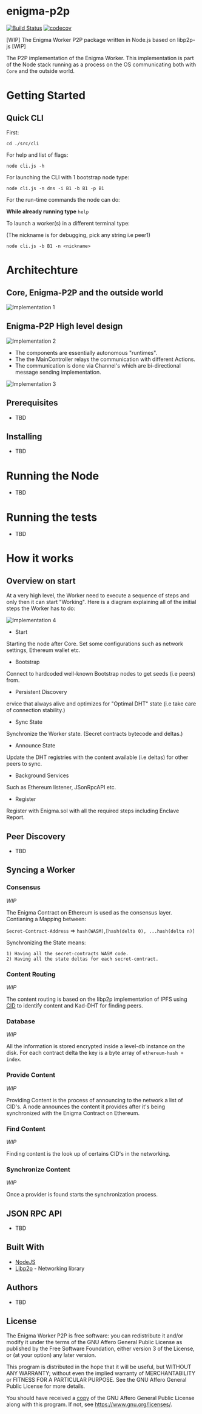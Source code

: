 # enigma-p2p

[![Build Status](https://travis-ci.com/enigmampc/enigma-p2p.svg?token=cNBBjbVVEGszuAJUokFT&branch=master)](https://travis-ci.com/enigmampc/enigma-p2p) [![codecov](https://codecov.io/gh/enigmampc/enigma-p2p/branch/master/graph/badge.svg?token=SSyRKy7Ckg)](https://codecov.io/gh/enigmampc/enigma-p2p)

[WIP] The Enigma Worker P2P package written in Node.js based on libp2p-js [WIP]

The P2P implementation of the Enigma Worker. This implementation is part of the Node stack running as a process on the OS communicating both with `Core` and the outside world.

# Getting Started

## Quick CLI

First:

`cd ./src/cli`

For help and list of flags:

`node cli.js -h`

For launching the CLI with 1 bootstrap node type:

`node cli.js -n dns -i B1 -b B1 -p B1`

For the run-time commands the node can do:

**While already running type**  `help`

To launch a worker(s) in a different terminal type:

(The nickname is for debugging, pick any string i.e peer1)

`node cli.js -b B1 -n <nickname>`

# Architechture

## Core, Enigma-P2P and the outside world

<img src="docs/overview1.jpg"
     alt="Implementation 1" />

## Enigma-P2P High level design

<img src="docs/overview2.jpg"
     alt="Implementation 2" />

* The components are essentially autonomous "runtimes".
* The the MainController relays the communication with different Actions.
* The communication is done via Channel's which are bi-directional message sending implementation.

<img src="docs/overview3.jpg"
     alt="Implementation 3" />

## Prerequisites
* TBD
## Installing
* TBD
# Running the Node
* TBD
# Running the tests
* TBD
# How it works

## Overview on start 
At a very high level, the Worker need to execute a sequence of steps 
and only then it can start "Working". Here is a diagram explaining all of the initial steps the Worker has to do: 

<img src="docs/start_flow.jpg"
     alt="Implementation 4" />

* Start
   
Starting the node after Core. Set some configurations such as network settings, Ethereum wallet etc.

* Bootstrap

Connect to hardcoded well-known Bootstrap nodes to get seeds (i.e peers) from.

* Persistent Discovery

ervice that always alive and optimizes for "Optimal DHT" state
(i.e take care of connection stability.)

* Sync State

Synchronize the Worker state. (Secret contracts bytecode and deltas.)

* Announce State 

Update the DHT registries with the content available (i.e deltas) for other peers to sync.

* Background Services 

Such as Ethereum listener, JSonRpcAPI etc.

* Register 

Register with Enigma.sol with all the required steps including Enclave Report.

## Peer Discovery
* TBD
## Syncing a Worker

### Consensus

*WIP*

The Enigma Contract on Ethereum is used as the consensus layer. Contianing a Mapping between:

`Secret-Contract-Address` => `hash(WASM)`,`[hash(delta 0), ...hash(delta n)]`

Synchronizing the State means:

    1) Having all the secret-contracts WASM code.
    2) Having all the state deltas for each secret-contract.
### Content Routing

*WIP*

The content routing is based on the libp2p implementation of IPFS using [CID](https://github.com/ipld/js-cid) to identify content and Kad-DHT for finding peers.

### Database

*WIP*

All the information is stored encrypted inside a level-db instance on the disk. For each contract delta the key is a byte array of  `ethereum-hash + index`.

### Provide Content

*WIP*

Providing Content is the process of announcing to the network a list of CID's.
A node announces the content it provides after it's being synchronized with the Enigma Contract on Ethereum.

### Find Content

*WIP*

Finding content is the look up of certains CID's in the networking.

### Synchronize Content

*WIP*

Once a provider is found starts the synchronization process.

## JSON RPC API
* TBD


## Built With

* [NodeJS](https://nodejs.org/en/)
* [Libp2p](https://libp2p.io/) - Networking library

## Authors
* TBD
## License

The Enigma Worker P2P is free software: you can redistribute it and/or modify it under the terms of the GNU Affero General Public License as published by
the Free Software Foundation, either version 3 of the License, or (at your option) any later version.

This program is distributed in the hope that it will be useful, but WITHOUT ANY WARRANTY; without even the implied warranty of MERCHANTABILITY or FITNESS FOR A PARTICULAR PURPOSE.  See the GNU Affero General Public License for more details.

You should have received a [copy](LICENSE) of the GNU Affero General Public License along with this program.  If not, see <https://www.gnu.org/licenses/>.



